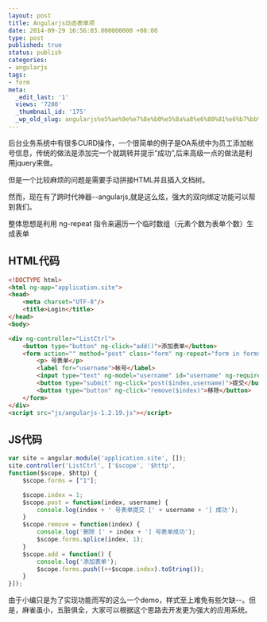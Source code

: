 ```yaml
---
layout: post
title: Angularjs动态表单项
date: 2014-09-29 16:56:03.000000000 +08:00
type: post
published: true
status: publish
categories:
- angularjs
tags:
- form
meta:
  _edit_last: '1'
  views: '7280'
  _thumbnail_id: '175'
  _wp_old_slug: angularjs%e5%ae%9e%e7%8e%b0%e5%8a%a8%e6%80%81%e6%b7%bb%e5%8a%a0%e8%a1%a8%e5%8d%95%ef%bc%8c%e5%88%a0%e9%99%a4%e8%a1%a8%e5%8d%95
---
```

后台业务系统中有很多CURD操作，一个很简单的例子是OA系统中为员工添加帐号信息，传统的做法是添加完一个就跳转并提示“成功”,后来高级一点的做法是利用jquery来做。

但是一个比较麻烦的问题是需要手动拼接HTML并且插入文档树。

然而，现在有了跨时代神器--angularjs,就是这么炫，强大的双向绑定功能可以帮到我们。

整体思想是利用 ng-repeat 指令来遍历一个临时数组（元素个数为表单个数）生成表单

## HTML代码

```html
<!DOCTYPE html>
<html ng-app="application.site">
<head>
    <meta charset="UTF-8"/>
    <title>Login</title>
</head>
<body>

<div ng-controller="ListCtrl">
    <button type="button" ng-click="add()">添加表单</button>
    <form action="" method="post" class="form" ng-repeat="form in forms" novalidate="novalidate">
        <p> 号表单</p>
        <label for="username">帐号</label>
        <input type="text" ng-model="username" id="username" ng-required="true"/>
        <button type="submit" ng-click="post($index,username)">提交</button>
        <button type="button" ng-click="remove($index)">移除</button>
    </form>
</div>
<script src="js/angularjs-1.2.19.js"></script>
```

## JS代码

```javascript
var site = angular.module('application.site', []);
site.controller('ListCtrl', ['$scope', '$http',
function($scope, $http) {
    $scope.forms = ["1"];

    $scope.index = 1;
    $scope.post = function(index, username) {
        console.log(index + ' 号表单提交 [' + username + '] 成功');
    }
    $scope.remove = function(index) {
        console.log('删除 [' + index + '] 号表单成功');
        $scope.forms.splice(index, 1);
    }
    $scope.add = function() {
        console.log('添加表单');
        $scope.forms.push((++$scope.index).toString());
    }
}]);
```

由于小编只是为了实现功能而写的这么一个demo，样式至上难免有些欠缺--。但是，麻雀虽小，五脏俱全，大家可以根据这个思路去开发更为强大的应用系统。